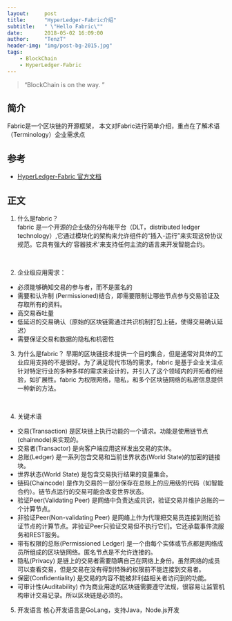 ```yaml
---
layout:     post
title:      "HyperLedger-Fabric介绍"
subtitle:   " \"Hello Fabric\""
date:       2018-05-02 16:09:00
author:     "TenzT"
header-img: "img/post-bg-2015.jpg"
tags:
    - BlockChain
    - HyperLedger-Fabric
---
```


> “BlockChain is on the way. ”


## 简介
Fabric是一个区块链的开源框架，
本文对Fabric进行简单介绍，重点在了解术语（Terminology）企业需求点

## 参考
- [HyperLedger-Fabric 官方文档](http://hyperledger-fabric.readthedocs.io/en/latest/index.html)


## 正文
1. 什么是fabric？  
fabric 是一个开源的企业级的分布帐平台（DLT，distributed ledger technology）,它通过模块化的架构来允许组件的“插入-运行”来实现这份协议规范。它具有强大的'容器技术'来支持任何主流的语言来开发智能合约。
<br>

2. 企业级应用需求：
- 必须能够确知交易的参与者，而不是匿名的
- 需要和认许制 (Permissioned)结合，即需要限制让哪些节点参与交易验证及存取所有的资料。
- 高交易吞吐量
- 低延迟的交易确认（原始的区块链需通过共识机制打包上链，使得交易确认延迟）
- 需要保证交易和数据的隐私和机密性

3. 为什么是fabric？
早期的区块链技术提供一个目的集合，但是通常对具体的工业应用支持的不是很好。为了满足现代市场的需求，fabric 是基于企业关注点针对特定行业的多种多样的需求来设计的，并引入了这个领域内的开拓者的经验，如扩展性。fabric 为权限网络，隐私，和多个区块链网络的私密信息提供一种新的方法。
<br>


4. 关键术语
- 交易(Transaction) 是区块链上执行功能的一个请求。功能是使用链节点(chainnode)来实现的。
- 交易者(Transactor) 是向客户端应用这样发出交易的实体。
- 总账(Ledger) 是一系列包含交易和当前世界状态(World State)的加密的链接块。
- 世界状态(World State) 是包含交易执行结果的变量集合。
- 链码(Chaincode) 是作为交易的一部分保存在总账上的应用级的代码（如智能合约）。链节点运行的交易可能会改变世界状态。
- 验证Peer(Validating Peer) 是网络中负责达成共识，验证交易并维护总账的一个计算节点。
- 非验证Peer(Non-validating Peer) 是网络上作为代理把交易员连接到附近验证节点的计算节点。非验证Peer只验证交易但不执行它们。它还承载事件流服务和REST服务。
- 带有权限的总账(Permissioned Ledger) 是一个由每个实体或节点都是网络成员所组成的区块链网络。匿名节点是不允许连接的。
- 隐私(Privacy) 是链上的交易者需要隐瞒自己在网络上身份。虽然网络的成员可以查看交易，但是交易在没有得到特殊的权限前不能连接到交易者。
- 保密(Confidentiality) 是交易的内容不能被非利益相关者访问到的功能。
- 可审计性(Auditability) 作为商业用途的区块链需要遵守法规，很容易让监管机构审计交易记录。所以区块链是必须的。

5. 开发语言
核心开发语言是GoLang，支持Java，Node.js开发
